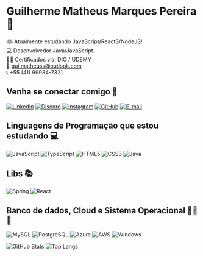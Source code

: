 # Guilherme Matheus Marques Pereira 📌

🕮 Atualmente estudando JavaScript/ReactS/NodeJS! <br>
💻 Desenvolvedor Java/JavaScript. <br>
👩‍💻 Certificados via: DIO / UDEMY <br> 
📧 gui.matheuss@outlook.com <br>
📞 +55 (41) 99934-7321


## Venha se conectar comigo 🔗
[![LinkedIn](https://img.shields.io/badge/LinkedIn-0077B5?style=for-the-badge&logo=linkedin&logoColor=white)](https://www.linkedin.com/in/guilherme-matheus-marques-pereira-6895472a3/) [![Discord](https://img.shields.io/badge/Discord-7289DA?style=for-the-badge&logo=discord&logoColor=white)](https://discord.gg/ndSS9vHJ) [![Instagram](https://img.shields.io/badge/-Instagram-%23E4405F?style=for-the-badge&logo=instagram&logoColor=white)](https://www.instagram.com/gmatheuss_/) [![GitHub](https://img.shields.io/badge/GitHub-100000?style=for-the-badge&logo=github&logoColor=white)](https://github.com/guimatheuss) [![E-mail](https://img.shields.io/badge/-Email-000?style=for-the-badge&logo=microsoft-outlook&logoColor=007BFF)](mailto:gui.matheuss@outlook.com)

## Linguagens de Programação que estou estudando 💻

![JavaScript](https://img.shields.io/badge/JavaScript-F7DF1E?style=for-the-badge&logo=javascript&logoColor=black) ![TypeScript](https://img.shields.io/badge/TypeScript-007ACC?style=for-the-badge&logo=typescript&logoColor=white) ![HTML5](https://img.shields.io/badge/HTML5-E34F26?style=for-the-badge&logo=html5&logoColor=white) ![CSS3](https://img.shields.io/badge/CSS3-1572B6?style=for-the-badge&logo=css3&logoColor=white) ![Java](https://img.shields.io/badge/java-%23ED8B00.svg?style=for-the-badge&logo=openjdk&logoColor=white) 

## Libs 📚 

![Spring](https://img.shields.io/badge/spring-%236DB33F.svg?style=for-the-badge&logo=spring&logoColor=white) ![React](https://img.shields.io/badge/React-20232A?style=for-the-badge&logo=react&logoColor=61DAFB)

## Banco de dados, Cloud e Sistema Operacional 👨‍💻💾

![MySQL](https://img.shields.io/badge/MySQL-00000F?style=for-the-badge&logo=mysql&logoColor=white) ![PostgreSQL](https://img.shields.io/badge/PostgreSQL-000?style=for-the-badge&logo=postgresql) ![Azure](https://img.shields.io/badge/Azure-blue?style=for-the-badge&logo=microsoft%20azure&logoColor=blue&labelColor=FFFFFF&link=https%3A%2F%2Fimages.app.goo.gl%2FK7PN1jYJd57x4q7A8) ![AWS](https://img.shields.io/badge/AWS-000.svg?style=for-the-badge&logo=amazon-aws&logoColor=white) ![Windows](https://img.shields.io/badge/Windows-000?style=for-the-badge&logo=windows&logoColor=2CA5E0)

![GitHub Stats](https://github-readme-stats.vercel.app/api?username=guimatheuss&theme=transparent&bg_color=000&border_color=30A3DC&show_icons=true&icon_color=30A3DC&title_color=E94D5F&text_color=FFF) ![Top Langs](https://github-readme-stats-git-masterrstaa-rickstaa.vercel.app/api/top-langs/?username=guimatheuss&bg_color=000&border_color=30A3DC&title_color=E94D5F&text_color=FFF)





